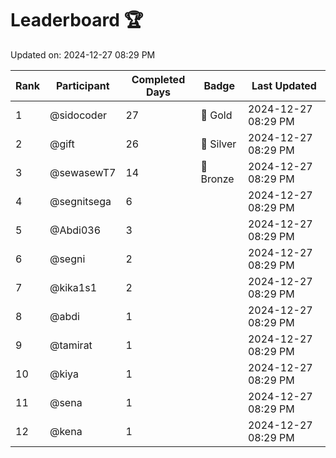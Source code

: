 # Leaderboard 🏆

Updated on: 2024-12-27 08:29 PM

| Rank | Participant       | Completed Days | Badge      | Last Updated         |
|------|-------------------|----------------|------------|----------------------|
| 1    | @sidocoder        | 27             | 🏅 Gold     | 2024-12-27 08:29 PM |
| 2    | @gift             | 26             | 🥈 Silver   | 2024-12-27 08:29 PM |
| 3    | @sewasewT7        | 14             | 🥉 Bronze   | 2024-12-27 08:29 PM |
| 4    | @segnitsega       | 6              |            | 2024-12-27 08:29 PM |
| 5    | @Abdi036          | 3              |            | 2024-12-27 08:29 PM |
| 6    | @segni            | 2              |            | 2024-12-27 08:29 PM |
| 7    | @kika1s1          | 2              |            | 2024-12-27 08:29 PM |
| 8    | @abdi             | 1              |            | 2024-12-27 08:29 PM |
| 9    | @tamirat          | 1              |            | 2024-12-27 08:29 PM |
| 10   | @kiya             | 1              |            | 2024-12-27 08:29 PM |
| 11   | @sena             | 1              |            | 2024-12-27 08:29 PM |
| 12   | @kena             | 1              |            | 2024-12-27 08:29 PM |
